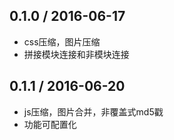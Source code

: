 0.1.0 / 2016-06-17
------------------

* css压缩，图片压缩
* 拼接模块连接和非模块连接


0.1.1 / 2016-06-20
------------------

* js压缩，图片合并，非覆盖式md5戳
* 功能可配置化